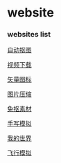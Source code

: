 # website
<h3>websites list</h3>
<h>
  
[自动抠图](https://bgsub.com/webapp/)

[视频下载](https://greenvideo.cc)

[矢量图标](https://www.svgrepo.com/)

[图片压缩](https://tikolu.net/emojimix/)

[免抠素材](https://pngimg.com/)

[手写模拟](https://www.autohanding.com/)

[我的世界](https://www.mc.js.cool/)

[飞行模拟](https://www.geo-fs.com)
